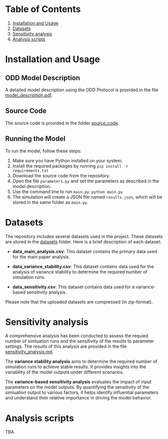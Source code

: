 
# Table of Contents
1. [Installation and Usage](#installation-and-usage)
2. [Datasets](#datasets)
3. [Sensitivity analysis](#sensitivity-analysis)
4. [Analysis scripts](#analysis-scripts)

# Installation and Usage

## ODD Model Description
A detailed model description using the ODD Protocol is provided in the file [model_description.pdf](model_description.pdf).

## Source Code
The source code is provided in the folder [source_code](source_code).

## Running the Model
To run the model, follow these steps:

1. Make sure you have Python installed on your system.
2. Install the required packages by running `pip install -r requirements.txt`
3. Download the source code from the repository.
4. Open the file `parameters.py` and set the parameters as described in the model description.
5. Use the command line to run `main.py`: `python main.py`
6. The simulation will create a JSON file named `results.json`, which will be stored in the same folder as `main.py`.

# Datasets

The repository includes several datasets used in the project. These datasets are stored in the [datasets](datasets) folder. Here is a brief description of each dataset:

- **data_main_analysis.csv**: This dataset contains the primary data used for the main paper analysis.

- **data_variance_stability.csv**: This dataset contains data used for the analysis of variance stability to determine the required number of simulation runs.

- **data_sensitivity.csv**: This dataset contains data used for a variance-based sensitivity analysis.

Please note that the uploaded datasets are compressed (in zip-format).

# Sensitivity analysis

A comprehensive analysis has been conducted to assess the requied number of simluation runs and the sensitivity of the results to parameter settings. The results of this analysis are provided in the file [sensitivity_analysis.md](sensitivity_analysis.md). 

The **variance stability analysis** aims to determine the required number of simulation runs to achieve stable results. It provides insights into the variability of the model outputs under different scenarios.

The **variance-based sensitivity analysis** evaluates the impact of input parameters on the model outputs. By quantifying the sensitivity of the simluation output to various factors, it helps identify influential parameters and understand their relative importance in driving the model behavior.

# Analysis scripts

TBA








